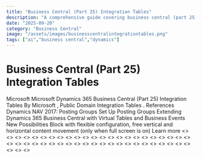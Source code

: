 ```yaml
---
title: "Business Central (Part 25) Integration Tables"
description: "A comprehensive guide covering business central (part 25) integration tables"
date: "2025-09-20"
category: "Business Central"
image: "/assets/images/businesscentralintegrationtables.png"
tags: ["ai","business central","dynamics"]
---
```


# Business Central (Part 25) Integration Tables

Microsoft Microsoft Dynamics 365 Business Central (Part 25) Integration Tables By Microsoft , Public Domain Integration Tables . References Dynamics NAV 2017: Posting Groups Set Up Posting Groups Extending Dynamics 365 Business Central with Virtual Tables and Business Events New Possibilities Block with flexible configuration, free vertical and horizontal content movement (only when full screen is on) Learn more <<NEW TEXT HERE>> <<NEW TEXT HERE>> <<NEW TEXT HERE>> <<NEW TEXT HERE>> <<NEW TEXT HERE>> <<NEW TEXT HERE>> <<NEW TEXT HERE>> <<NEW TEXT HERE>> <<NEW TEXT HERE>> <<NEW TEXT HERE>> <<NEW TEXT HERE>> <<NEW TEXT HERE>> <<NEW TEXT HERE>> <<NEW TEXT HERE>> <<NEW TEXT HERE>> <<NEW TEXT HERE>> <<NEW TEXT HERE>> <<NEW TEXT HERE>> <<NEW TEXT HERE>> <<NEW TEXT HERE>> <<NEW TEXT HERE>> <<NEW TEXT HERE>> <<NEW TEXT HERE>> <<NEW TEXT HERE>> <<NEW TEXT HERE>> <<NEW TEXT HERE>> <<NEW TEXT HERE>> <<NEW TEXT HERE>> <<NEW TEXT HERE>> <<NEW TEXT HERE>> <<NEW TEXT HERE>> <<NEW TEXT HERE>> <<NEW TEXT HERE>> <<NEW TEXT HERE>> <<NEW TEXT HERE>> <<NEW TEXT HERE>> <<NEW TEXT HERE>> <<NEW TEXT HERE>> <<NEW TEXT HERE>> <<NEW TEXT HERE>> <<NEW TEXT HERE>> <<NEW TEXT HERE>> <<NEW TEXT HERE>> <<NEW TEXT HERE>> <<NEW TEXT HERE>> <<NEW TEXT HERE>> <<NEW TEXT HERE>> <<NEW TEXT HERE>>
